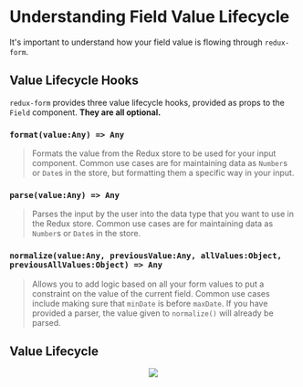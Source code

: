 # Understanding Field Value Lifecycle

It's important to understand how your field value is flowing through `redux-form`.

## Value Lifecycle Hooks

`redux-form` provides three value lifecycle hooks, provided as props to the `Field` component.
**They are all optional.**

### `format(value:Any) => Any`

> Formats the value from the Redux store to be used for your input component. Common use cases are
> for maintaining data as `Number`s or `Date`s in the store, but formatting them a specific way in
> your input.

### `parse(value:Any) => Any`

> Parses the input by the user into the data type that you want to use in the Redux store.
> Common use cases are for maintaining data as `Number`s or `Date`s in the store.

### `normalize(value:Any, previousValue:Any, allValues:Object, previousAllValues:Object) => Any`

> Allows you to add logic based on all your form values to put a constraint on the value of the
> current field. Common use cases include making sure that `minDate` is before `maxDate`. If you
> have provided a parser, the value given to `normalize()` will already be parsed.

## Value Lifecycle

<div style="text-align: center;">
<img align="center" src="https://github.com/erikras/redux-form/raw/master/docs/valueLifecycle.png"/>
</div>
